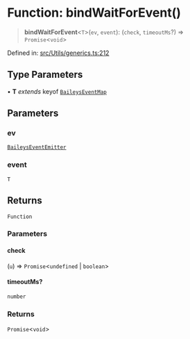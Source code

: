 # Function: bindWaitForEvent()

> **bindWaitForEvent**\<`T`\>(`ev`, `event`): (`check`, `timeoutMs`?) => `Promise`\<`void`\>

Defined in: [src/Utils/generics.ts:212](https://github.com/Fokusdotid/bail/blob/a029a4f9908cd3806112e8438f5a31dda1376b84/src/Utils/generics.ts#L212)

## Type Parameters

• **T** *extends* keyof [`BaileysEventMap`](../type-aliases/BaileysEventMap.md)

## Parameters

### ev

[`BaileysEventEmitter`](../interfaces/BaileysEventEmitter.md)

### event

`T`

## Returns

`Function`

### Parameters

#### check

(`u`) => `Promise`\<`undefined` \| `boolean`\>

#### timeoutMs?

`number`

### Returns

`Promise`\<`void`\>
